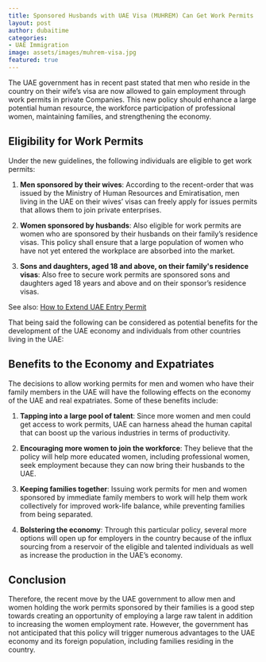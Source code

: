 ```yaml
---
title: Sponsored Husbands with UAE Visa (MUHREM) Can Get Work Permits
layout: post
author: dubaitime
categories: 
- UAE Immigration
image: assets/images/muhrem-visa.jpg
featured: true
--- 
```


The UAE government has in recent past stated that men who reside in the country on their wife’s visa are now allowed to gain employment through work permits in private Companies. This new policy should enhance a large potential human resource, the workforce participation of professional women, maintaining families, and strengthening the economy. 

## Eligibility for Work Permits

Under the new guidelines, the following individuals are eligible to get work permits:

1. **Men sponsored by their wives**: According to the recent-order that was issued by the Ministry of Human Resources and Emiratisation, men living in the UAE on their wives’ visas can freely apply for issues permits that allows them to join private enterprises.

2. **Women sponsored by husbands**: Also eligible for work permits are women who are sponsored by their husbands on their family’s residence visas. This policy shall ensure that a large population of women who have not yet entered the workplace are absorbed into the market.

3. **Sons and daughters, aged 18 and above, on their family's residence visas**: Also free to secure work permits are sponsored sons and daughters aged 18 years and above and on their sponsor’s residence visas.

See also: [How to Extend UAE Entry Permit](https://dubaitime.github.io/how-to-extend-uae-entry-permit/)

That being said the following can be considered as potential benefits for the development of the UAE economy and individuals from other countries living in the UAE:

## Benefits to the Economy and Expatriates

The decisions to allow working permits for men and women who have their family members in the UAE will have the following effects on the economy of the UAE and real expatriates. Some of these benefits include:

1. **Tapping into a large pool of talent**: Since more women and men could get access to work permits, UAE can harness ahead the human capital that can boost up the various industries in terms of productivity.

2. **Encouraging more women to join the workforce**: They believe that the policy will help more educated women, including professional women, seek employment because they can now bring their husbands to the UAE.

3. **Keeping families together**: Issuing work permits for men and women sponsored by immediate family members to work will help them work collectively for improved work-life balance, while preventing families from being separated.

4. **Bolstering the economy**: Through this particular policy, several more options will open up for employers in the country because of the influx sourcing from a reservoir of the eligible and talented individuals as well as increase the production in the UAE’s economy.

## Conclusion

Therefore, the recent move by the UAE government to allow men and women holding the work permits sponsored by their families is a good step towards creating an opportunity of employing a large raw talent in addition to increasing the women employment rate. However, the government has not anticipated that this policy will trigger numerous advantages to the UAE economy and its foreign population, including families residing in the country.
